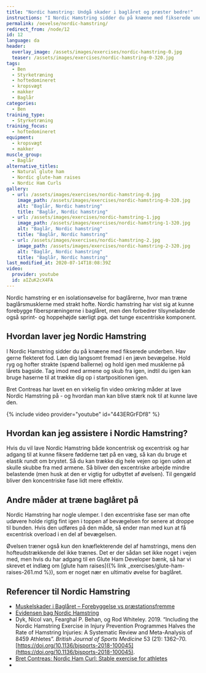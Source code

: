 ```yaml
---
title: "Nordic hamstring: Undgå skader i baglåret og præster bedre!"
instructions: "I Nordic Hamstring sidder du på knæene med fikserede underben. Læn dig langsomt fremover med strakt hofte. Tag fra med armene og skub dig tilbage igen, så du kan bruge haserne til at trække dig selv op igen."
permalink: /oevelse/nordic-hamstring/
redirect_from: /node/12
id: 12
language: da
header:
  overlay_image: /assets/images/exercises/nordic-hamstring-0.jpg
  teaser: /assets/images/exercises/nordic-hamstring-0-320.jpg
tags:
  - Ben
  - Styrketræning
  - hoftedomineret
  - kropsvægt
  - makker
  - Baglår
categories:
  - Ben
training_type: 
  - Styrketræning
training_focus: 
  - hoftedomineret
equipment:
  - kropsvægt
  - makker
muscle_group:
  - Baglår
alternative_titles:
  - Natural glute ham
  - Nordic glute-ham raises
  - Nordic Ham Curls
gallery:
  - url: /assets/images/exercises/nordic-hamstring-0.jpg
    image_path: /assets/images/exercises/nordic-hamstring-0-320.jpg
    alt: "Baglår, Nordic hamstring"
    title: "Baglår, Nordic hamstring"
  - url: /assets/images/exercises/nordic-hamstring-1.jpg
    image_path: /assets/images/exercises/nordic-hamstring-1-320.jpg
    alt: "Baglår, Nordic hamstring"
    title: "Baglår, Nordic hamstring"
  - url: /assets/images/exercises/nordic-hamstring-2.jpg
    image_path: /assets/images/exercises/nordic-hamstring-2-320.jpg
    alt: "Baglår, Nordic hamstring"
    title: "Baglår, Nordic hamstring"
last_modified_at: 2020-07-14T18:08:39Z
video:
  provider: youtube
  id: aIZuK2cX4FA
---
```


Nordic hamstring er en isolationsøvelse for baglårerne, hvor man træne baglårsmusklerne med strakt hofte. Nordic hamstring har vist sig at kunne forebygge fiberspræningerne i baglåret, men den forbedrer tilsyneladende også sprint- og hoppehøjde særligt pga. det tunge excentriske komponent.

## Hvordan laver jeg Nordic Hamstring

I Nordic Hamstring sidder du på knæene med fikserede underben. Hav gerne flekteret fod. Læn dig langsomt fremad i en jævn bevægelse. Hold ryg og hofter strakte (spænd ballerne) og hold igen med musklerne på lårets bagside. Tag imod med armene og skub fra igen, indtil du igen kan bruge haserne til at trække dig op i startpositionen igen.

Bret Contreas har lavet en en virkelig fin video omkring måder at lave Nordic Hamstring på - og hvordan man kan blive stærk nok til at kunne lave den.

{% include video provider="youtube" id="443ERGrFDf8" %}

## Hvordan kan jeg assistere i Nordic Hamstring?

Hvis du vil lave Nordic Hamstring både koncentrisk og excentrisk og har adgang til at kunne fiksere fødderne tæt på en væg, så kan du bruge et elastik rundt om brystet. Så du kan trække dig hele vejen op igen uden at skulle skubbe fra med armene. Så bliver den excentriske arbejde mindre belastende (men husk at den er vigtig for udbyttet af øvelsen). Til gengæld bliver den koncentriske fase lidt mere effektiv.

## Andre måder at træne baglåret på

Nordic Hamstring har nogle ulemper. I den excentriske fase ser man ofte udøvere holde rigtig fint igen i toppen af bevægelsen for senere at droppe til bunden. Hvis den udføres på den måde, så ender man med kun at få excentrisk overload i en del af bevægelsen.

Øvelsen træner også kun den knæflekterende del af hamstrings, mens den hofteudstrækkende del ikke trænes. Det er der sådan set ikke noget i vejen med, men hvis du har adgang til en Glute Ham Developer bænk, så har vi skrevet et indlæg om [glute ham raises]({% link _exercises/glute-ham-raises-261.md %}), som er noget nær en ultimativ øvelse for baglåret.

## Referencer til Nordic Hamstring

- [Muskelskader i Baglåret – Forebyggelse vs præstationsfremme](https://dansksportsmedicin.dk/muskelskader-i-baglaaret-forebyggelse-vs-praestationsfremme/)
- [Evidensen bag Nordic Hamstring](https://physioblogandreasbjerregaard.com/2016/12/26/10923/)
- Dyk, Nicol van, Fearghal P. Behan, og Rod Whiteley. 2019. “Including the Nordic Hamstring Exercise in Injury Prevention Programmes Halves the Rate of Hamstring Injuries: A Systematic Review and Meta-Analysis of 8459 Athletes”. _British Journal of Sports Medicine_ 53 (21): 1362–70. [https://doi.org/10.1136/bjsports-2018-100045](https://doi.org/10.1136/bjsports-2018-100045).
- [Bret Contreas: Nordic Ham Curl: Stable exercise for athletes](https://bretcontreras.com/nordic-ham-curl-staple-exercise-athletes/)
- 
